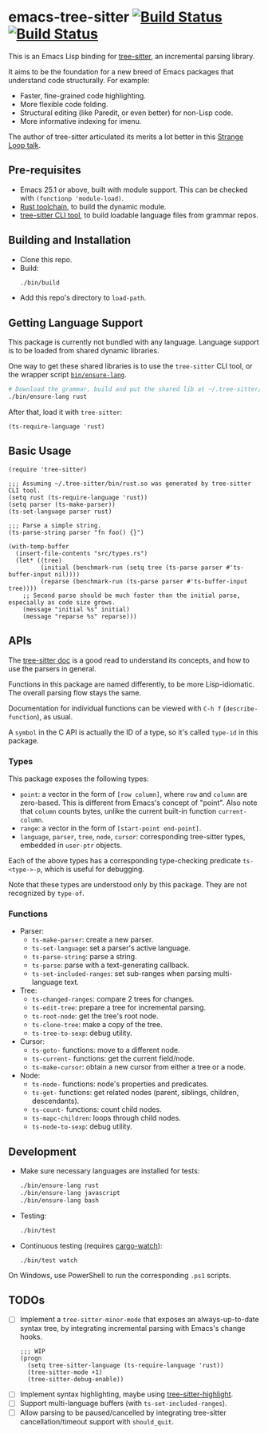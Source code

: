 # emacs-tree-sitter [![Build Status](https://travis-ci.org/ubolonton/emacs-tree-sitter.svg?branch=master)](https://travis-ci.org/ubolonton/emacs-tree-sitter) [![Build Status](https://dev.azure.com/ubolonton/emacs-tree-sitter/_apis/build/status/ubolonton.emacs-tree-sitter?branchName=master)](https://dev.azure.com/ubolonton/emacs-tree-sitter/_build/latest?definitionId=2&branchName=master)

This is an Emacs Lisp binding for [tree-sitter](https://tree-sitter.github.io/tree-sitter/), an incremental parsing library.

It aims to be the foundation for a new breed of Emacs packages that understand code structurally. For example:
- Faster, fine-grained code highlighting.
- More flexible code folding.
- Structural editing (like Paredit, or even better) for non-Lisp code.
- More informative indexing for imenu.

The author of tree-sitter articulated its merits a lot better in this [Strange Loop talk](https://www.thestrangeloop.com/2018/tree-sitter---a-new-parsing-system-for-programming-tools.html).

## Pre-requisites

- Emacs 25.1 or above, built with module support. This can be checked with `(functionp 'module-load)`.
- [Rust toolchain](https://rustup.rs/), to build the dynamic module.
- [tree-sitter CLI tool](https://tree-sitter.github.io/tree-sitter/creating-parsers#installation), to build loadable language files from grammar repos.

## Building and Installation

- Clone this repo.
- Build:
    ```bash
    ./bin/build
    ```
- Add this repo's directory to `load-path`.

## Getting Language Support
This package is currently not bundled with any language. Language support is to be loaded from shared dynamic libraries.

One way to get these shared libraries is to use the `tree-sitter` CLI tool, or the wrapper script [`bin/ensure-lang`](bin/ensure-lang).

```bash
# Download the grammar, build and put the shared lib at ~/.tree-sitter/bin/rust.so
./bin/ensure-lang rust
```

After that, load it with `tree-sitter`:

```emacs-lisp
(ts-require-language 'rust)
```

## Basic Usage

```emacs-lisp
(require 'tree-sitter)

;;; Assuming ~/.tree-sitter/bin/rust.so was generated by tree-sitter CLI tool.
(setq rust (ts-require-language 'rust))
(setq parser (ts-make-parser))
(ts-set-language parser rust)

;;; Parse a simple string.
(ts-parse-string parser "fn foo() {}")

(with-temp-buffer
  (insert-file-contents "src/types.rs")
  (let* ((tree)
         (initial (benchmark-run (setq tree (ts-parse parser #'ts-buffer-input nil))))
         (reparse (benchmark-run (ts-parse parser #'ts-buffer-input tree))))
    ;; Second parse should be much faster than the initial parse, especially as code size grows.
    (message "initial %s" initial)
    (message "reparse %s" reparse)))
```

## APIs

The [tree-sitter doc](https://tree-sitter.github.io/tree-sitter/using-parsers) is a good read to understand its concepts, and how to use the parsers in general.

Functions in this package are named differently, to be more Lisp-idiomatic. The overall parsing flow stays the same.

Documentation for individual functions can be viewed with `C-h f` (`describe-function`), as usual.

A `symbol` in the C API is actually the ID of a type, so it's called `type-id` in this package.

### Types

This package exposes the following types:

- `point`: a vector in the form of `[row column]`, where `row` and `column` are zero-based. This is different from Emacs's concept of "point". Also note that `column` counts bytes, unlike the current built-in function `current-column`.
- `range`: a vector in the form of `[start-point end-point]`.
- `language`, `parser`, `tree`, `node`, `cursor`: corresponding tree-sitter types, embedded in `user-ptr` objects.

Each of the above types has a corresponding type-checking predicate `ts-<type->-p`, which is useful for debugging.

Note that these types are understood only by this package. They are not recognized by `type-of`.

### Functions

- Parser:
    + `ts-make-parser`: create a new parser.
    + `ts-set-language`: set a parser's active language.
    + `ts-parse-string`: parse a string.
    + `ts-parse`: parse with a text-generating callback.
    + `ts-set-included-ranges`: set sub-ranges when parsing multi-language text.
- Tree:
    + `ts-changed-ranges`: compare 2 trees for changes.
    + `ts-edit-tree`: prepare a tree for incremental parsing.
    + `ts-root-node`: get the tree's root node.
    + `ts-clone-tree`: make a copy of the tree.
    + `ts-tree-to-sexp`: debug utility.
- Cursor:
    + `ts-goto-` functions: move to a different node.
    + `ts-current-` functions: get the current field/node.
    + `ts-make-cursor`: obtain a new cursor from either a tree or a node.
- Node:
    + `ts-node-` functions: node's properties and predicates.
    + `ts-get-` functions: get related nodes (parent, siblings, children, descendants).
    + `ts-count-` functions: count child nodes.
    + `ts-mapc-children`: loops through child nodes.
    + `ts-node-to-sexp`: debug utility.

## Development
- Make sure necessary languages are installed for tests:
    ```bash
    ./bin/ensure-lang rust
    ./bin/ensure-lang javascript
    ./bin/ensure-lang bash
    ```
- Testing:
    ```bash
    ./bin/test
    ```
- Continuous testing (requires [cargo-watch](https://github.com/passcod/cargo-watch)):
    ```shell
    ./bin/test watch
    ```

On Windows, use PowerShell to run the corresponding `.ps1` scripts.


## TODOs
- [ ] Implement a `tree-sitter-minor-mode` that exposes an always-up-to-date syntax tree, by integrating incremental parsing with Emacs's change hooks.
    ```emacs-lisp
    ;;; WIP
    (progn
      (setq tree-sitter-language (ts-require-language 'rust))
      (tree-sitter-mode +1)
      (tree-sitter-debug-enable))
    ```
- [ ] Implement syntax highlighting, maybe using [tree-sitter-highlight](https://github.com/tree-sitter/tree-sitter/tree/master/highlight).
- [ ] Support multi-language buffers (with `ts-set-included-ranges`).
- [ ] Allow parsing to be paused/cancelled by integrating tree-sitter cancellation/timeout support with `should_quit`.
